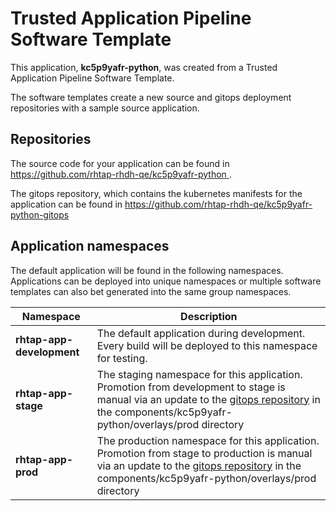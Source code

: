 # Trusted Application Pipeline Software Template

This application, **kc5p9yafr-python**, was created from a Trusted Application Pipeline Software Template.

The software templates create a new source and gitops deployment repositories with a sample source application. 

## Repositories

The source code for your application can be found in [https://github.com/rhtap-rhdh-qe/kc5p9yafr-python ](https://github.com/rhtap-rhdh-qe/kc5p9yafr-python ).
 
The gitops repository, which contains the kubernetes manifests for the application can be found in 
[https://github.com/rhtap-rhdh-qe/kc5p9yafr-python-gitops ](https://github.com/rhtap-rhdh-qe/kc5p9yafr-python-gitops ) 

## Application namespaces 

The default application will be found in the following namespaces. Applications can be deployed into unique namespaces or multiple software templates can also bet generated into the same group namespaces.  

|  Namespace   |  Description   |  
| -------- | -------- |   
| **rhtap-app-development** | The default application during development. Every build will be deployed to this namespace for testing. | 
| **rhtap-app-stage** | The staging namespace for this application. Promotion from development to stage is manual via an update to the [gitops repository](https://github.com/rhtap-rhdh-qe/kc5p9yafr-python-gitops ) in the components/kc5p9yafr-python/overlays/prod directory |  
| **rhtap-app-prod** | The production namespace for this application. Promotion from stage to production is manual via an update to the [gitops repository](https://github.com/rhtap-rhdh-qe/kc5p9yafr-python-gitops ) in the components/kc5p9yafr-python/overlays/prod directory | 